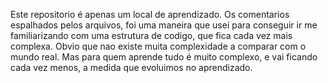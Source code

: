 Este repositorio é apenas um local de aprendizado. Os comentarios espalhados pelos arquivos, foi uma maneira que usei para conseguir ir me familiarizando com uma estrutura de codigo, 
que fica cada vez mais complexa. Obvio que nao existe muita complexidade a comparar com o mundo real. Mas para quem aprende tudo é muito complexo, e vai ficando cada vez menos,
a medida que evoluimos no aprendizado. 

